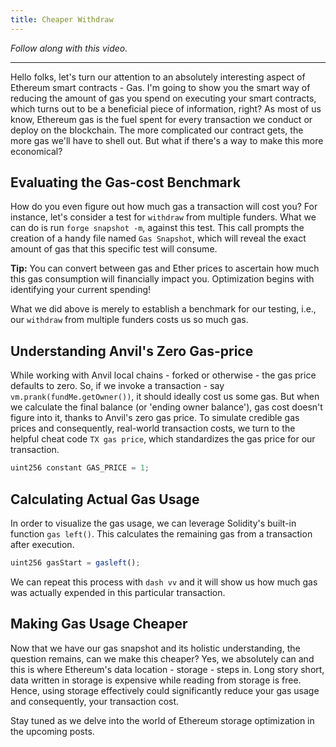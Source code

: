 ```yaml
---
title: Cheaper Withdraw
---
```


_Follow along with this video._



---

Hello folks, let's turn our attention to an absolutely interesting aspect of Ethereum smart contracts - Gas. I'm going to show you the smart way of reducing the amount of gas you spend on executing your smart contracts, which turns out to be a beneficial piece of information, right? As most of us know, Ethereum gas is the fuel spent for every transaction we conduct or deploy on the blockchain. The more complicated our contract gets, the more gas we'll have to shell out. But what if there's a way to make this more economical?

## Evaluating the Gas-cost Benchmark

How do you even figure out how much gas a transaction will cost you? For instance, let's consider a test for `withdraw` from multiple funders. What we can do is run `forge snapshot -m`, against this test. This call prompts the creation of a handy file named `Gas Snapshot`, which will reveal the exact amount of gas that this specific test will consume.

**Tip:** You can convert between gas and Ether prices to ascertain how much this gas consumption will financially impact you. Optimization begins with identifying your current spending!

What we did above is merely to establish a benchmark for our testing, i.e., our `withdraw` from multiple funders costs us so much gas.

## Understanding Anvil's Zero Gas-price

While working with Anvil local chains - forked or otherwise - the gas price defaults to zero. So, if we invoke a transaction - say `vm.prank(fundMe.getOwner())`, it should ideally cost us some gas. But when we calculate the final balance (or 'ending owner balance'), gas cost doesn't figure into it, thanks to Anvil's zero gas price. To simulate credible gas prices and consequently, real-world transaction costs, we turn to the helpful cheat code `TX gas price`, which standardizes the gas price for our transaction.

```js
uint256 constant GAS_PRICE = 1;
```

## Calculating Actual Gas Usage

In order to visualize the gas usage, we can leverage Solidity's built-in function `gas left()`. This calculates the remaining gas from a transaction after execution.

```js
uint256 gasStart = gasleft();
```

We can repeat this process with `dash vv` and it will show us how much gas was actually expended in this particular transaction.

## Making Gas Usage Cheaper

Now that we have our gas snapshot and its holistic understanding, the question remains, can we make this cheaper? Yes, we absolutely can and this is where Ethereum's data location - storage - steps in. Long story short, data written in storage is expensive while reading from storage is free. Hence, using storage effectively could significantly reduce your gas usage and consequently, your transaction cost.

Stay tuned as we delve into the world of Ethereum storage optimization in the upcoming posts.
